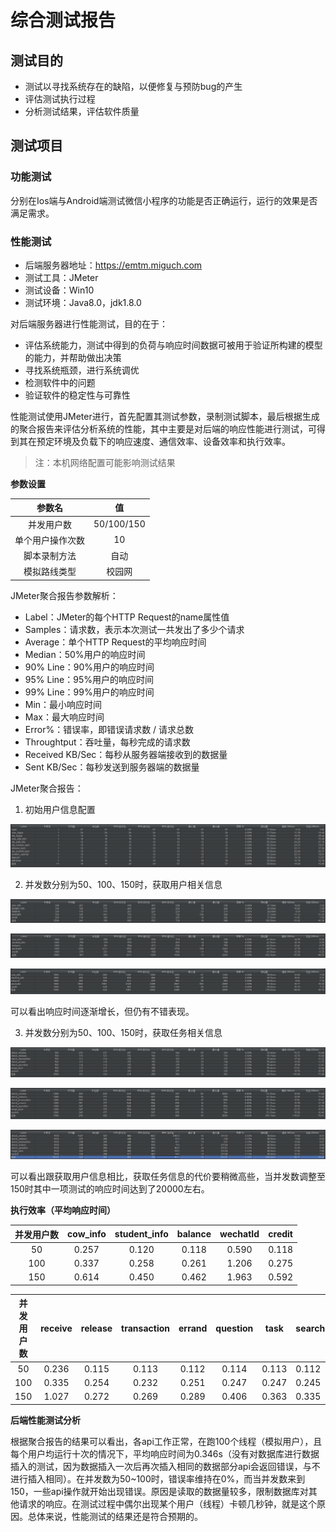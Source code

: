 # 综合测试报告



## 测试目的

- 测试以寻找系统存在的缺陷，以便修复与预防bug的产生
- 评估测试执行过程
- 分析测试结果，评估软件质量



## 测试项目



### 功能测试

分别在Ios端与Android端测试微信小程序的功能是否正确运行，运行的效果是否满足需求。



### 性能测试

- 后端服务器地址：https://emtm.miguch.com
- 测试工具：JMeter
- 测试设备：Win10
- 测试环境：Java8.0，jdk1.8.0

对后端服务器进行性能测试，目的在于：

- 评估系统能力，测试中得到的负荷与响应时间数据可被用于验证所构建的模型的能力，并帮助做出决策
- 寻找系统瓶颈，进行系统调优
- 检测软件中的问题
- 验证软件的稳定性与可靠性

性能测试使用JMeter进行，首先配置其测试参数，录制测试脚本，最后根据生成的聚合报告来评估分析系统的性能，其中主要是对后端的响应性能进行测试，可得到其在预定环境及负载下的响应速度、通信效率、设备效率和执行效率。

> 注：本机网络配置可能影响测试结果



**参数设置**

|      参数名      |     值     |
| :--------------: | :--------: |
|    并发用户数    | 50/100/150 |
| 单个用户操作次数 |     10     |
|   脚本录制方法   |    自动    |
|   模拟路线类型   |   校园网   |



JMeter聚合报告参数解析：

- Label：JMeter的每个HTTP Request的name属性值
- Samples：请求数，表示本次测试一共发出了多少个请求
- Average：单个HTTP Request的平均响应时间
- Median：50%用户的响应时间
- 90% Line：90%用户的响应时间
- 95% Line：95%用户的响应时间
- 99% Line：99%用户的响应时间
- Min：最小响应时间
- Max：最大响应时间
- Error%：错误率，即错误请求数 / 请求总数
- Throughtput：吞吐量，每秒完成的请求数
- Received KB/Sec：每秒从服务器端接收到的数据量
- Sent KB/Sec：每秒发送到服务器端的数据量



JMeter聚合报告：

1. 初始用户信息配置

![](test_res/post.png)

   

2. 并发数分别为50、100、150时，获取用户相关信息

![](test_res/user_50.png)

![](test_res/user_100.png)

![](test_res/user_150.png)

可以看出响应时间逐渐增长，但仍有不错表现。



3. 并发数分别为50、100、150时，获取任务相关信息

![](test_res/mission_50.png)

![](test_res/mission_100.png)

![](test_res/mission_150.png)

可以看出跟获取用户信息相比，获取任务信息的代价要稍微高些，当并发数调整至150时其中一项测试的响应时间达到了20000左右。



**执行效率（平均响应时间）**

| 并发用户数 | cow_info | student_info | balance | wechatId | credit |
| :--------: | :------: | :----------: | :-----: | :------: | :----: |
|     50     |  0.257   |    0.120     |  0.118  |  0.590   | 0.118  |
|    100     |  0.337   |    0.258     |  0.261  |  1.206   | 0.275  |
|    150     |  0.614   |    0.450     |  0.462  |  1.963   | 0.592  |

| 并发用户数 | receive | release | transaction | errand | question | task  | search |
| :--------: | :-----: | :-----: | :---------: | :----: | :------: | ----- | ------ |
|     50     |  0.236  |  0.115  |    0.113    | 0.112  |  0.114   | 0.113 | 0.112  |
|    100     |  0.335  |  0.254  |    0.232    | 0.251  |  0.247   | 0.247 | 0.245  |
|    150     |  1.027  |  0.272  |    0.269    | 0.289  |  0.406   | 0.363 | 0.335  |



**后端性能测试分析**

根据聚合报告的结果可以看出，各api工作正常，在跑100个线程（模拟用户），且每个用户均运行十次的情况下，平均响应时间为0.346s（没有对数据库进行数据插入的测试，因为数据插入一次后再次插入相同的数据部分api会返回错误，与不进行插入相同）。在并发数为50~100时，错误率维持在0%，而当并发数来到150，一些api操作就开始出现错误。原因是读取的数据量较多，限制数据库对其他请求的响应。在测试过程中偶尔出现某个用户（线程）卡顿几秒钟，就是这个原因。总体来说，性能测试的结果还是符合预期的。



